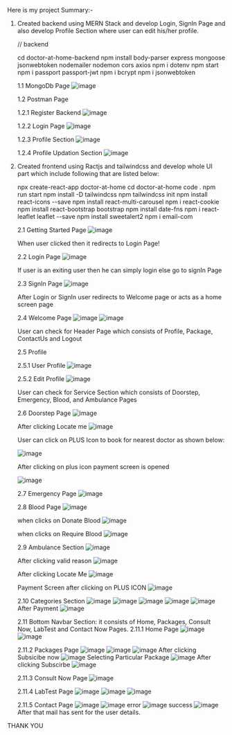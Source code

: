 Here is my project Summary:-

1. Created backend using MERN Stack and develop Login, SignIn Page and also develop Profile Section where user can edit his/her profile.

   // backend
   
   cd doctor-at-home-backend
   npm install body-parser express mongoose jsonwebtoken nodemailer nodemon cors axios
   npm i dotenv
   npm start
   npm i passport passport-jwt
   npm i bcrypt
   npm i jsonwebtoken

   1.1 MongoDb Page
   ![image](https://github.com/RahulBhola/DoctorAtDoorStep/assets/104344946/3df04024-1c19-4cc9-9866-ffedca0f1fd0)

   1.2 Postman Page
   
   1.2.1 Register Backend
   ![image](https://github.com/RahulBhola/DoctorAtDoorStep/assets/104344946/b3a3f23e-37da-49e8-8390-f0af6ad6adfa)

   1.2.2 Login Page
   ![image](https://github.com/RahulBhola/DoctorAtDoorStep/assets/104344946/98e2d574-8914-4b52-9603-761b43b7a5c9)

   1.2.3 Profile Section
   ![image](https://github.com/RahulBhola/DoctorAtDoorStep/assets/104344946/dbb9ecef-4b07-4533-a43f-72aa84ac22d0)

   1.2.4 Profile Updation Section
   ![image](https://github.com/RahulBhola/DoctorAtDoorStep/assets/104344946/fd62fe94-f2f7-43ad-9d5f-da18f475c534)

   
3. Created frontend using Ractjs and tailwindcss and develop whole UI part which include following that are listed below:

   npx create-react-app doctor-at-home
   cd doctor-at-home
   code .
   npm run start
   npm install -D tailwindcss 
   npm tailwindcss init
   npm install react-icons --save
   npm install react-multi-carousel
   npm i react-cookie
   npm install react-bootstrap bootstrap
   npm install date-fns
   npm i react-leaflet leaflet --save
   npm install sweetalert2
   npm i email-com

   2.1 Getting Started Page
   ![image](https://github.com/RahulBhola/DoctorAtDoorStep/assets/104344946/f6a87216-7e8e-4463-a68e-746041c3afd1)

   When user clicked then it redirects to Login Page!

   2.2 Login Page
   ![image](https://github.com/RahulBhola/DoctorAtDoorStep/assets/104344946/917d5ce5-e057-4c7c-9e49-9d2d47a0c612)

   If user is an exiting user then he can simply login else go to signIn Page

   2.3 SignIn Page
   ![image](https://github.com/RahulBhola/DoctorAtDoorStep/assets/104344946/30ffcccc-92d3-4337-a89c-6154873f25ce)

   After Login or SignIn user redirects to Welcome page or acts as a home screen page

   2.4 Welcome Page
   ![image](https://github.com/RahulBhola/DoctorAtDoorStep/assets/104344946/2ebd23c3-7c8b-4e41-ba79-cbd45dac3e2d)
   ![image](https://github.com/RahulBhola/DoctorAtDoorStep/assets/104344946/c2e0f679-0b12-4b75-9685-0b667cd41030)

   User can check for Header Page which consists of Profile, Package, ContactUs and Logout

   2.5 Profile

   2.5.1 User Profile
   ![image](https://github.com/RahulBhola/DoctorAtDoorStep/assets/104344946/abab3762-661a-49f4-93c0-8380e2d29bda)

   2.5.2 Edit Profile
   ![image](https://github.com/RahulBhola/DoctorAtDoorStep/assets/104344946/a5cc11ac-7e97-484a-9a1d-ce3944825b89)

   User can check for Service Section which consists of Doorstep, Emergency, Blood, and Ambulance Pages

   2.6 Doorstep Page
   ![image](https://github.com/RahulBhola/DoctorAtDoorStep/assets/104344946/a8af6e0f-15d3-4ec7-ae66-96631a67e0f7)

   After clicking Locate me
   ![image](https://github.com/RahulBhola/DoctorAtDoorStep/assets/104344946/fa87bde1-3590-4cf3-b2dc-2601b553ac0e)

   User can click on PLUS Icon to book for nearest doctor as shown below:
   
   ![image](https://github.com/RahulBhola/DoctorAtDoorStep/assets/104344946/881e2cf9-ecb7-4acd-a98a-68c58746ae85)

   After clicking on plus icon payment screen is opened

   ![image](https://github.com/RahulBhola/DoctorAtDoorStep/assets/104344946/ab115e31-ab49-4f50-a770-f3dee30eee54)

   2.7 Emergency Page
   ![image](https://github.com/RahulBhola/DoctorAtDoorStep/assets/104344946/50657c89-fdb9-4b51-a0f6-111968e550a1)

   2.8 Blood Page
   ![image](https://github.com/RahulBhola/DoctorAtDoorStep/assets/104344946/aacafb2d-5287-4a88-9983-4b70ed4a59c7)

   when clicks on Donate Blood
   ![image](https://github.com/RahulBhola/DoctorAtDoorStep/assets/104344946/d1ccdf8c-aca9-4973-9c08-d1b1404b683c)

   when clicks on Require Blood
   ![image](https://github.com/RahulBhola/DoctorAtDoorStep/assets/104344946/f55e78e0-faad-4d79-b386-d4b446387f6d)

   2.9 Ambulance Section
   ![image](https://github.com/RahulBhola/DoctorAtDoorStep/assets/104344946/45afa98f-37e4-422b-bf66-0f16700307ff)

   After clicking valid reason
   ![image](https://github.com/RahulBhola/DoctorAtDoorStep/assets/104344946/d02bc6d7-6b27-4bbc-8dee-8ecb33092128)

   After clicking Locate Me
   ![image](https://github.com/RahulBhola/DoctorAtDoorStep/assets/104344946/11c7fcfe-823e-4828-8ea6-c7cbc55c0449)

   Payment Screen after clicking on PLUS ICON
   ![image](https://github.com/RahulBhola/DoctorAtDoorStep/assets/104344946/d2b5ee67-9654-4d2d-be92-bb87debaf5ee)

   2.10 Categories Section
   ![image](https://github.com/RahulBhola/DoctorAtDoorStep/assets/104344946/abc1bb1a-13e2-45c8-b9dc-ec66948af9a1)
   ![image](https://github.com/RahulBhola/DoctorAtDoorStep/assets/104344946/c35d0cbf-780f-438a-998b-4f04d05ef1c4)
   ![image](https://github.com/RahulBhola/DoctorAtDoorStep/assets/104344946/12b288a4-4548-498a-934b-85a4351188b7)
   ![image](https://github.com/RahulBhola/DoctorAtDoorStep/assets/104344946/3c4d7157-fae3-4696-9079-c6de824b6d61)
   ![image](https://github.com/RahulBhola/DoctorAtDoorStep/assets/104344946/07941b7d-b8e1-4592-ab34-525582fdfd0a)
   After Payment
   ![image](https://github.com/RahulBhola/DoctorAtDoorStep/assets/104344946/b49dc03c-6bf2-424c-8132-e5926d081eed)


   2.11 Bottom Navbar Section: it consists of Home, Packages, Consult Now, LabTest and Contact Now Pages.
   2.11.1 Home Page
   ![image](https://github.com/RahulBhola/DoctorAtDoorStep/assets/104344946/0c7b946c-b6b5-4d72-a780-58375f76c997)
   ![image](https://github.com/RahulBhola/DoctorAtDoorStep/assets/104344946/74e0b29f-0a0d-430c-89fa-c1a163431910)

   2.11.2 Packages Page
   ![image](https://github.com/RahulBhola/DoctorAtDoorStep/assets/104344946/6eab34c4-2522-428c-b85e-ec12000ff6db)
   ![image](https://github.com/RahulBhola/DoctorAtDoorStep/assets/104344946/a7f19817-5094-42c7-8ccc-316bd869e326)
   ![image](https://github.com/RahulBhola/DoctorAtDoorStep/assets/104344946/a929afa9-440d-421f-96c8-a8a9d315ec1c)
   After clicking Subsicibe now
   ![image](https://github.com/RahulBhola/DoctorAtDoorStep/assets/104344946/bc29def6-3559-4e9f-8434-4fbf4aa51c34)
   Selecting Particular Package
   ![image](https://github.com/RahulBhola/DoctorAtDoorStep/assets/104344946/8d659d7a-a48f-42ad-b80f-e3140a6c7f8d)
   After clicking Subscirbe
   ![image](https://github.com/RahulBhola/DoctorAtDoorStep/assets/104344946/df8d5d9d-8cde-4f6b-a454-d8656282c702)

   2.11.3 Consult Now Page
   ![image](https://github.com/RahulBhola/DoctorAtDoorStep/assets/104344946/8bade988-dd44-4a1d-8d5c-507b3560df17)

   2.11.4 LabTest Page
   ![image](https://github.com/RahulBhola/DoctorAtDoorStep/assets/104344946/3db3c91d-5136-4d0e-84bc-ba0c270c95d8)
   ![image](https://github.com/RahulBhola/DoctorAtDoorStep/assets/104344946/09f1d229-80a9-4ed4-8b44-8048973de62d)
   ![image](https://github.com/RahulBhola/DoctorAtDoorStep/assets/104344946/18f0d8a7-15fc-4248-9265-f79fc495bf34)

   2.11.5 Contact Page
   ![image](https://github.com/RahulBhola/DoctorAtDoorStep/assets/104344946/f75830f9-2874-45ac-a1be-763d845d1722)
   ![image](https://github.com/RahulBhola/DoctorAtDoorStep/assets/104344946/5a824b33-bc0e-42e6-866c-9264038c4e07)
   error
   ![image](https://github.com/RahulBhola/DoctorAtDoorStep/assets/104344946/a391e58a-4188-4f76-a657-262ecdee54d2)
   success
   ![image](https://github.com/RahulBhola/DoctorAtDoorStep/assets/104344946/95f9b295-0a2d-4b28-a1f0-f34304ed1e7a)
   After that mail has sent for the user details.


THANK YOU
